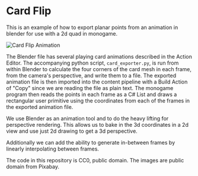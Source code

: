 # Card Flip

This is an example of how to export planar points from an animation in blender for use with a 2d quad in monogame.

![Card Flip Animation](card_flip.gif)

The Blender file has several playing card animations described in the Action Editor.
The accompanying python script, `card_exporter.py`, is run from within Blender to calculate the four corners of the card mesh in each frame, from the camera's perspective, and write them to a file.
The exported animation file is then imported into the content pipeline with a Build Action of "Copy" since we are reading the file as plain text.
The monogame program then reads the points in each frame as a C# List and draws a rectangular user primitive using the coordinates from each of the frames in the exported animation file.

We use Blender as an animation tool and to do the heavy lifting for perspective rendering. This allows us to bake in the 3d coordinates in a 2d view and use just 2d drawing to get a 3d perspective.

Additionally we can add the ability to generate in-between frames by linearly interpolating between frames.

The code in this repository is CC0, public domain.
The images are public domain from Pixabay.